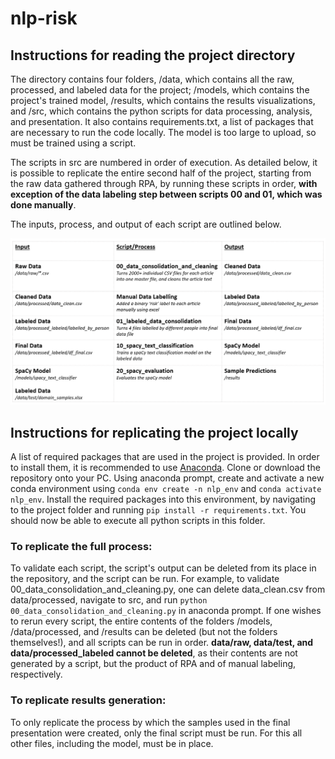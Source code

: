 # nlp-risk

## Instructions for reading the project directory

The directory contains four folders, /data, which contains all the raw, processed, and labeled data for the project; /models, which contains the project's trained model, /results, which contains the results visualizations, and /src, which contains the python scripts for data processing, analysis, and presentation. It also contains requirements.txt, a list of packages that are necessary to run the code locally. The model is too large to upload, so must be trained using a script.

The scripts in src are numbered in order of execution. As detailed below, it is possible to replicate the entire second half of the project, starting from the raw data gathered through RPA, by running these scripts in order, <b>with exception of the data labeling step between scripts 00 and 01, which was done manually</b>. 

The inputs, process, and output of each script are outlined below.

![repo structure](https://github.com/CLSchmitz/nlp-risk/blob/master/repo_structure.PNG)

## Instructions for replicating the project locally

A list of required packages that are used in the project is provided. In order to install them, it is recommended to use [Anaconda](https://www.anaconda.com/products/individual). Clone or download the repository onto your PC. Using anaconda prompt, create and activate a new conda environment using `conda env create -n nlp_env` and `conda activate nlp_env`. Install the required packages into this environment, by navigating to the project folder and running `pip install -r requirements.txt`. You should now be able to execute all python scripts in this folder.

### To replicate the full process:

To validate each script, the script's output can be deleted from its place in the repository, and the script can be run. For example, to validate 00_data_consolidation_and_cleaning.py, one can delete data_clean.csv from data/processed, navigate to src, and run `python 00_data_consolidation_and_cleaning.py` in anaconda prompt. If one wishes to rerun every script, the entire contents of the folders /models, /data/processed, and /results can be deleted (but not the folders themselves!), and all scripts can be run in order. <b> data/raw, data/test, and data/processed_labeled cannot be deleted</b>, as their contents are not generated by a script, but the product of RPA and of manual labeling, respectively. 

### To replicate results generation:

To only replicate the process by which the samples used in the final presentation were created, only the final script must be run. For this all other files, including the model, must be in place.

